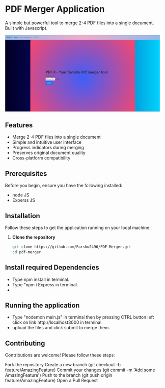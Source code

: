 # PDF Merger Application

A simple but powerful tool to merge 2-4 PDF files into a single document. Built with Javascript.

![image](https://github.com/Parshu2496/PDF-Merger/blob/main/Screenshot%202025-07-16%20203643.png)

## Features

- Merge 2-4 PDF files into a single document
- Simple and intuitive user interface
- Progress indicators during merging
- Preserves original document quality
- Cross-platform compatibility

## Prerequisites

Before you begin, ensure you have the following installed:
- node JS
- Experss JS

## Installation

Follow these steps to get the application running on your local machine:

1. **Clone the repository**
   ```bash
   git clone https://github.com/Parshu2496/PDF-Merger.git
   cd pdf-merger

## Install required Dependencies 
- Type npm install in terminal.
- Type "npm i Express in terminal.
- 
## Running the application
- Type "nodemon main.js" in terminal then by pressing CTRL button left click on link http://localhost3000 in terminal.
- upload the files and click submit to merge them.

## Contributing
Contributions are welcome! Please follow these steps:

Fork the repository
Create a new branch (git checkout -b feature/AmazingFeature)
Commit your changes (git commit -m 'Add some AmazingFeature')
Push to the branch (git push origin feature/AmazingFeature)
Open a Pull Request
